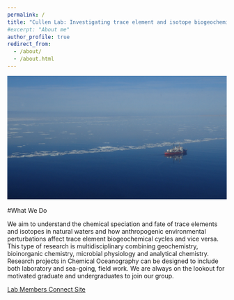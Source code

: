 ```yaml
---
permalink: /
title: "Cullen Lab: Investigating trace element and isotope biogeochemistry in natural waters"
#excerpt: "About me"
author_profile: true
redirect_from:
  - /about/
  - /about.html
---
```

![Amundsen](images/Amundsen1.JPG)

#What We Do

We aim to understand the chemical speciation and fate of trace elements and isotopes in natural waters and how anthropogenic environmental perturbations affect trace element biogeochemical cycles and vice versa. This type of research is multidisciplinary combining geochemistry, bioinorganic chemistry, microbial physiology and analytical chemistry.  Research projects in Chemical Oceanography can be designed to include both laboratory and sea-going, field work.  We are always on the lookout for motivated graduate and undergraduates to join our group.

[Lab Members Connect Site](https://connect.uvic.ca/sites/science/SEOS/cullenlab/SitePages/Home.aspx)
